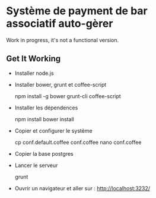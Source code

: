 # Système de payment de bar associatif auto-gèrer

Work in progress, it's not a functional version.

## Get It Working

* Installer node.js
* Installer bower, grunt et coffee-script

    npm install -g bower grunt-cli coffee-script

* Installer les dépendences

    npm install
    bower install

* Copier et configurer le système

    cp conf.default.coffee conf.coffee
    nano conf.coffee

* Copier la base postgres

* Lancer le serveur

    grunt

* Ouvrir un navigateur et aller sur : <http://localhost:3232/>
